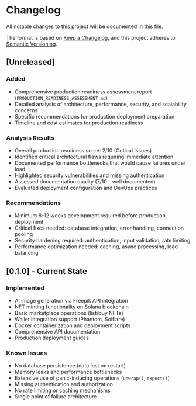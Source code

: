 # Changelog

All notable changes to this project will be documented in this file.

The format is based on [Keep a Changelog](https://keepachangelog.com/en/1.0.0/),
and this project adheres to [Semantic Versioning](https://semver.org/spec/v2.0.0.html).

## [Unreleased]

### Added
- Comprehensive production readiness assessment report (`PRODUCTION_READINESS_ASSESSMENT.md`)
- Detailed analysis of architecture, performance, security, and scalability concerns
- Specific recommendations for production deployment preparation
- Timeline and cost estimates for production readiness

### Analysis Results
- Overall production readiness score: 2/10 (Critical Issues)
- Identified critical architectural flaws requiring immediate attention
- Documented performance bottlenecks that would cause failures under load
- Highlighted security vulnerabilities and missing authentication
- Assessed documentation quality (7/10 - well documented)
- Evaluated deployment configuration and DevOps practices

### Recommendations
- Minimum 8-12 weeks development required before production deployment
- Critical fixes needed: database integration, error handling, connection pooling
- Security hardening required: authentication, input validation, rate limiting
- Performance optimization needed: caching, async processing, load balancing

## [0.1.0] - Current State

### Implemented
- AI image generation via Freepik API integration
- NFT minting functionality on Solana blockchain
- Basic marketplace operations (list/buy NFTs)
- Wallet integration support (Phantom, Solflare)
- Docker containerization and deployment scripts
- Comprehensive API documentation
- Production deployment guides

### Known Issues
- No database persistence (data lost on restart)
- Memory leaks and performance bottlenecks
- Extensive use of panic-inducing operations (`unwrap()`, `expect()`)
- Missing authentication and authorization
- No rate limiting or caching mechanisms
- Single point of failure architecture